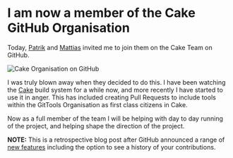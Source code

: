 ﻿---
Title: Invited to Cake organisation on GitHub
Published: 10/9/2014
Tags:
- GitHub
- Open Source
- Organisation
- Cake
---

# I am now a member of the Cake GitHub Organisation

Today, [Patrik](https://github.com/patriksvensson) and [Mattias](https://github.com/devlead) invited me to join them on the Cake Team on GitHub.

![Cake Organisation on GitHub](https://gep13wpstorage.blob.core.windows.net/gep13/2015/11/3/cake-organisation.png)

I was truly blown away when they decided to do this.  I have been watching the [Cake](http://cakebuild.net/) build system for a while now, and more recently I have started to use it in anger.  This has included creating Pull Requests to include tools within the GitTools Organisation as first class citizens in Cake.

Now as a full member of the team I will be helping with day to day running of the project, and helping shape the direction of the project.

**NOTE:** This is a retrospective blog post after GitHub announced a range of [new features](https://github.com/blog/2256-a-whole-new-github-universe-announcing-new-tools-forums-and-features) including the option to see a history of your contributions.
